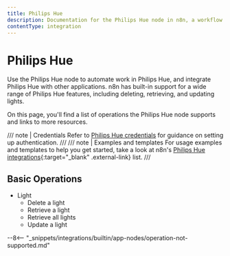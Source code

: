 ```yaml
---
title: Philips Hue
description: Documentation for the Philips Hue node in n8n, a workflow automation platform. Includes details of operations and configuration, and links to examples and credentials information.
contentType: integration
---
```


# Philips Hue

Use the Philips Hue node to automate work in Philips Hue, and integrate Philips Hue with other applications. n8n has built-in support for a wide range of Philips Hue features, including deleting, retrieving, and updating lights. 

On this page, you'll find a list of operations the Philips Hue node supports and links to more resources.

/// note | Credentials
Refer to [Philips Hue credentials](/integrations/builtin/credentials/philipshue/) for guidance on setting up authentication. 
///
/// note | Examples and templates
For usage examples and templates to help you get started, take a look at n8n's [Philips Hue integrations](https://n8n.io/integrations/philips-hue/){:target="_blank" .external-link} list.
///

## Basic Operations

* Light
    * Delete a light
    * Retrieve a light
    * Retrieve all lights
    * Update a light


--8<-- "_snippets/integrations/builtin/app-nodes/operation-not-supported.md"

